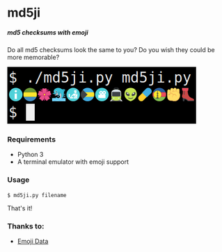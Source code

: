 # md5ji

##### md5 checksums with emoji

Do all md5 checksums look the same to you? Do you wish they could be more memorable?

![screenshot](screen.png)


### Requirements

* Python 3
* A terminal emulator with emoji support


### Usage
```
$ md5ji.py filename
```
That's it!


### Thanks to:

* [Emoji Data](https://github.com/iamcal/emoji-data)

